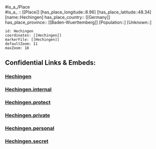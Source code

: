 ﻿---
location: [48.34,8.96] 
mapzoom: [7,12] 
mapmarker: city 
type: City
tags:
- geo/City


SpocWebEntityId: 30824
isDeleted: false
confidential: public

---
#is_a_/Place  
#is_a_ :: [[Place]] 
[has_place_longitude::8.96] 
[has_place_latitude::48.34] 
[name::Hechingen] 
has_place_country:: [[Germany]]  
has_place_province:: [[Baden-Wuerttemberg]] 
[Population::] 
[Unknown::] 


```leaflet
id: Hechingen
coordinates: [[Hechingen]] 
markerFile: [[Hechingen]] 
defaultZoom: 11 
maxZoom: 18
```


## Confidential Links & Embeds: 

### [Hechingen](/_public/Earth/Continent/Europe/Europe~Central/Germany/Germany~West/Baden-Wuerttemberg/counties~BW/Zollernalbkreis/cities~Zollernalb/Hechingen.md) 

### [Hechingen.internal](/_internal/Earth/Continent/Europe/Europe~Central/Germany/Germany~West/Baden-Wuerttemberg/counties~BW/Zollernalbkreis/cities~Zollernalb/Hechingen.internal.md) 

### [Hechingen.protect](/_protect/Earth/Continent/Europe/Europe~Central/Germany/Germany~West/Baden-Wuerttemberg/counties~BW/Zollernalbkreis/cities~Zollernalb/Hechingen.protect.md) 

### [Hechingen.private](/_private/Earth/Continent/Europe/Europe~Central/Germany/Germany~West/Baden-Wuerttemberg/counties~BW/Zollernalbkreis/cities~Zollernalb/Hechingen.private.md) 

### [Hechingen.personal](/_personal/Earth/Continent/Europe/Europe~Central/Germany/Germany~West/Baden-Wuerttemberg/counties~BW/Zollernalbkreis/cities~Zollernalb/Hechingen.personal.md) 

### [Hechingen.secret](/_secret/Earth/Continent/Europe/Europe~Central/Germany/Germany~West/Baden-Wuerttemberg/counties~BW/Zollernalbkreis/cities~Zollernalb/Hechingen.secret.md) 
